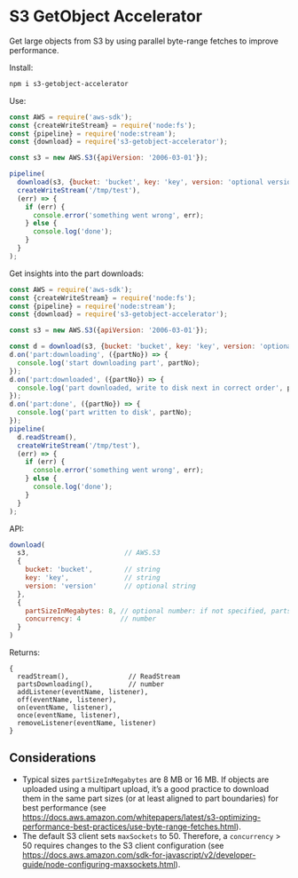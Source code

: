 # S3 GetObject Accelerator

Get large objects from S3 by using parallel byte-range fetches to improve performance.

Install:
```bash
npm i s3-getobject-accelerator
```

Use:
```js
const AWS = require('aws-sdk');
const {createWriteStream} = require('node:fs');
const {pipeline} = require('node:stream');
const {download} = require('s3-getobject-accelerator');

const s3 = new AWS.S3({apiVersion: '2006-03-01'});

pipeline(
  download(s3, {bucket: 'bucket', key: 'key', version: 'optional version'}, {partSizeInMegabytes: 8, concurrency: 4}).readStream(),
  createWriteStream('/tmp/test'),
  (err) => {
    if (err) {
      console.error('something went wrong', err);
    } else {
      console.log('done');
    }
  }
);
```

Get insights into the part downloads:
```js
const AWS = require('aws-sdk');
const {createWriteStream} = require('node:fs');
const {pipeline} = require('node:stream');
const {download} = require('s3-getobject-accelerator');

const s3 = new AWS.S3({apiVersion: '2006-03-01'});

const d = download(s3, {bucket: 'bucket', key: 'key', version: 'optional version'}, {partSizeInMegabytes: 8, concurrency: 4});
d.on('part:downloading', ({partNo}) => {
  console.log('start downloading part', partNo);
});
d.on('part:downloaded', ({partNo}) => {
  console.log('part downloaded, write to disk next in correct order', partNo);
});
d.on('part:done', ({partNo}) => {
  console.log('part written to disk', partNo);
});
pipeline(
  d.readStream(),
  createWriteStream('/tmp/test'),
  (err) => {
    if (err) {
      console.error('something went wrong', err);
    } else {
      console.log('done');
    }
  }
);
```

API:

```js
download(
  s3,                        // AWS.S3
  {
    bucket: 'bucket',        // string
    key: 'key',              // string
    version: 'version'       // optional string
  },
  {
    partSizeInMegabytes: 8, // optional number: if not specified, parts are downloaded as they were uploaded
    concurrency: 4          // number
  }
)
```

Returns:
```
{
  readStream(),               // ReadStream
  partsDownloading(),         // number
  addListener(eventName, listener),
  off(eventName, listener),
  on(eventName, listener),
  once(eventName, listener),
  removeListener(eventName, listener)
}
```

## Considerations

* Typical sizes `partSizeInMegabytes` are 8 MB or 16 MB. If objects are uploaded using a multipart upload, it’s a good practice to download them in the same part sizes (or at least aligned to part boundaries) for best performance (see https://docs.aws.amazon.com/whitepapers/latest/s3-optimizing-performance-best-practices/use-byte-range-fetches.html).
* The default S3 client sets `maxSockets` to 50. Therefore, a `concurrency` > 50 requires changes to the S3 client configuration (see https://docs.aws.amazon.com/sdk-for-javascript/v2/developer-guide/node-configuring-maxsockets.html).
